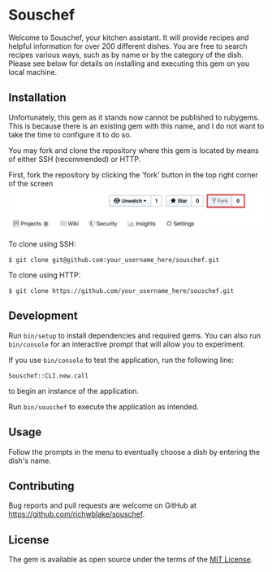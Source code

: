 # Souschef

Welcome to Souschef, your kitchen assistant. It will provide recipes and helpful information for over 200 different dishes.
You are free to search recipes various ways, such as by name or by the category of the dish.
Please see below for details on installing and executing this gem on you local machine.

## Installation

Unfortunately, this gem as it stands now cannot be published to rubygems. This is because there is an existing gem
with this name, and I do not want to take the time to configure it to do so.

You may fork and clone the repository where this gem is located by means of either SSH (recommended) or HTTP.

First, fork the repository by clicking the 'fork' button in the top right corner of the screen
![Picture of fork button](./assets/github-fork-screenshot.JPG)

To clone using SSH:

    $ git clone git@github.com:your_username_here/souschef.git

To clone using HTTP:

    $ git clone https://github.com/your_username_here/souschef.git

## Development

Run `bin/setup` to install dependencies and required gems. You can also run `bin/console` for an interactive prompt that will allow you to experiment.

If you use `bin/console` to test the application, run the following line:

    Souschef::CLI.new.call

to begin an instance of the application.

Run `bin/souschef` to execute the application as intended.

## Usage

Follow the prompts in the menu to eventually choose a dish by entering the dish's name.

## Contributing

Bug reports and pull requests are welcome on GitHub at https://github.com/richwblake/souschef.

## License

The gem is available as open source under the terms of the [MIT License](https://opensource.org/licenses/MIT).
